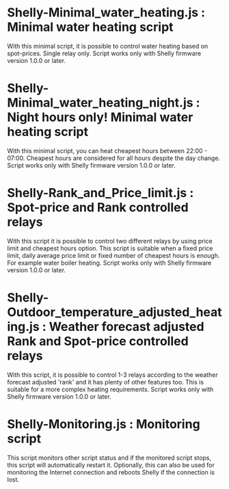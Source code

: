 Shelly-Minimal_water_heating.js : Minimal water heating script
===
With this minimal script, it is possible to control water heating based on spot-prices. Single relay only.
Script works only with Shelly firmware version 1.0.0 or later.

Shelly-Minimal_water_heating_night.js : Night hours only! Minimal water heating script
===
With this minimal script, you can heat cheapest hours between 22:00 - 07:00. Cheapest hours are considered for all hours despite the day change.
Script works only with Shelly firmware version 1.0.0 or later.

Shelly-Rank_and_Price_limit.js : Spot-price and Rank controlled relays
===
With this script it is possible to control two different relays by using price limit and cheapest hours option. This script is suitable when a fixed price limit, daily average price limit or fixed number of cheapest hours is enough. For example water boiler heating. Script works only with Shelly firmware version 1.0.0 or later.

Shelly-Outdoor_temperature_adjusted_heating.js : Weather forecast adjusted Rank and Spot-price controlled relays
===
With this script, it is possible to control 1-3 relays according to the weather forecast adjusted 'rank' and it has plenty of other features too. This is suitable for a more complex heating requirements.
Script works only with Shelly firmware version 1.0.0 or later.

Shelly-Monitoring.js : Monitoring script
===
This script monitors other script status and if the monitored script stops, this script will automatically restart it. Optionally, this can also be used for monitoring the Internet connection and reboots Shelly if the connection is lost.

